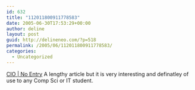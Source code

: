 ```yaml
---
id: 632
title: "112011800911778583"
date: 2005-06-30T17:53:29+00:00
author: deline
layout: post
guid: http://delineneo.com/?p=518
permalink: /2005/06/112011800911778583/
categories:
  - Uncategorized
---
```

[CIO | No Entry](http://www.cio.com.au/index.php/id;1785339362;fp;16;fpid;0) A lengthy article but it is very interesting and definatley of use to any Comp Sci or IT student.

